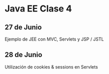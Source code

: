 # Java EE Clase 4

## 27 de Junio
Ejemplo de JEE con MVC, Servlets y JSP / JSTL

## 28 de Junio
Utilización de cookies & sessions en Servlets